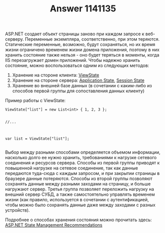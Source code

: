 ﻿---
title: "Answer 1141135"
se.owner.user_id: 240512
se.owner.display_name: "MSDN.WhiteKnight"
se.owner.link: "https://ru.stackoverflow.com/users/240512/msdn-whiteknight"
se.answer_id: 1141135
se.question_id: 1140976
se.post_type: answer
se.is_accepted: False
---
<p>ASP.NET создает объект страницы заново при каждом запросе к веб-серверу. Переменные экземпляра, соответственно, при этом теряются. Статические переменные, возможно, будут сохраняться, но их время жизни ограничено временем жизни домена приложения, поэтому в них хранить состояние также нельзя - оно будет теряться в моменты, когда IIS перезагружает домен приложений. Чтобы надежно хранить состояние, можно воспользоваться одним из следующих методов:</p>
<ol>
<li>Хранение на стороне клиента: <a href="https://docs.microsoft.com/en-us/dotnet/api/system.web.ui.control.viewstate?redirectedfrom=MSDN&amp;view=netframework-4.8#System_Web_UI_Control_ViewState" rel="nofollow noreferrer">ViewState</a></li>
<li>Хранение на стороне сервера: <a href="https://docs.microsoft.com/en-us/previous-versions/aspnet/ms178594%28v%3dvs.100%29" rel="nofollow noreferrer">Application State</a>, <a href="https://docs.microsoft.com/en-us/previous-versions/aspnet/ms178581%28v%3dvs.100%29" rel="nofollow noreferrer">Session State</a></li>
<li>Хранение во внешней базе данных (в сочетании с каким-либо из способов первой группы для сопоставления данных клиенту)</li>
</ol>
<p>Пример работы с ViewState:</p>
<pre><code>ViewState[&quot;list&quot;] = new List&lt;int&gt; { 1, 2, 3 };

//...

var list = ViewState[&quot;list&quot;];
</code></pre>
<p>Выбор между разными способами определяется объемом информации, насколько долго ее нужно хранить, требованиями к нагрузке сетевого соединения и ресурсов сервера. Способы из первой группы приводят к повышенной нагрузке на сетевое соединение, так как данные передаются туда-сюда с каждым запросом, и при закрытии страницы в браузере данные потеряются. Способы из второй группы позволяют сохранять данные между разными заходами на страницу, и больше нагружают сервер. Третья группа позволяет переложить нагрузку на внешний сервер СУБД, а также самостоятельно управлять временем жизни (как правило, используется в сочетании с аутентификацией, чтобы можно было сохранять данные даже между заходами с разных устройств).</p>
<p>Подробнее о способах хранения состояния можно прочитать здесь: <a href="https://docs.microsoft.com/ru-ru/previous-versions/aspnet/z1hkazw7(v=vs.100)" rel="nofollow noreferrer">ASP.NET State Management Recommendations</a></p>
